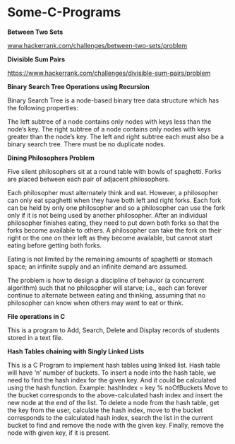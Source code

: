 # Some-C-Programs

**Between Two Sets**

www.hackerrank.com/challenges/between-two-sets/problem

**Divisible Sum Pairs**

https://www.hackerrank.com/challenges/divisible-sum-pairs/problem

**Binary Search Tree Operations using Recursion**

Binary Search Tree is a node-based binary tree data structure which has the following properties:

The left subtree of a node contains only nodes with keys less than the node’s key.
The right subtree of a node contains only nodes with keys greater than the node’s key.
The left and right subtree each must also be a binary search tree.
There must be no duplicate nodes.

**Dining Philosophers Problem**

Five silent philosophers sit at a round table with bowls of spaghetti. Forks are placed between each pair of adjacent philosophers.

Each philosopher must alternately think and eat. However, a philosopher can only eat spaghetti when they have both left and right forks. Each fork can be held by only one philosopher and so a philosopher can use the fork only if it is not being used by another philosopher. After an individual philosopher finishes eating, they need to put down both forks so that the forks become available to others. A philosopher can take the fork on their right or the one on their left as they become available, but cannot start eating before getting both forks.

Eating is not limited by the remaining amounts of spaghetti or stomach space; an infinite supply and an infinite demand are assumed.

The problem is how to design a discipline of behavior (a concurrent algorithm) such that no philosopher will starve; i.e., each can forever continue to alternate between eating and thinking, assuming that no philosopher can know when others may want to eat or think.

**File operations in C**

This is a program to Add, Search, Delete and Display records of students stored in a text file.

**Hash Tables chaining with Singly Linked Lists**

This is a C Program to implement hash tables using linked list. Hash table will have ‘n’ number of buckets. 
To insert a node into the hash table, we need to find the hash index for the given key. And it could be calculated using the hash function. Example: hashIndex = key % noOfBuckets 
Move to the bucket corresponds to the above-calculated hash index and insert the new node at the end of the list. To delete a node from the hash table, get the key from the user, calculate the hash index, move to the bucket corresponds to the calculated hash index, search the list in the current bucket to find and remove the node with the given key. Finally, remove the node with given key, if it is present.

